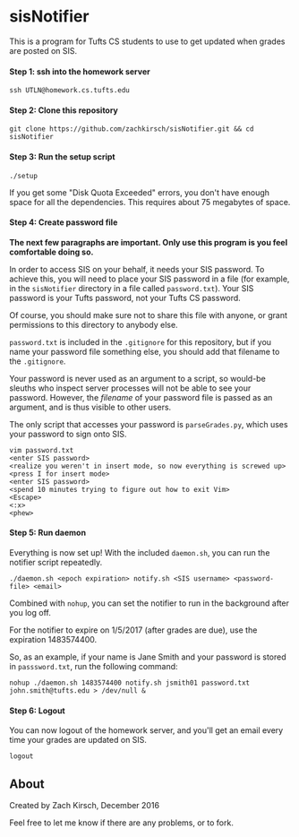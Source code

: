 # sisNotifier

This is a program for Tufts CS students to use to get updated when grades are
posted on SIS.

#### Step 1: ssh into the homework server

    ssh UTLN@homework.cs.tufts.edu

#### Step 2: Clone this repository

    git clone https://github.com/zachkirsch/sisNotifier.git && cd sisNotifier

#### Step 3: Run the setup script

    ./setup

If you get some "Disk Quota Exceeded" errors, you don't have enough space for
all the dependencies. This requires about 75 megabytes of space.

#### Step 4: Create password file

__The next few paragraphs are important. Only use this program is you feel
comfortable doing so.__

In order to access SIS on your behalf, it needs your SIS password. To achieve
this, you will need to place your SIS password in a file (for example, in the
`sisNotifier` directory in a file called `password.txt`). Your SIS password is
your Tufts password, not your Tufts CS password.

Of course, you should make sure not to share this file with anyone, or grant
permissions to this directory to anybody else.

`password.txt` is included in the `.gitignore` for this repository, but if you
name your password file something else, you should add that filename to the
`.gitignore`.

Your password is never used as an argument to a script, so would-be sleuths who
inspect server processes will not be able to see your password. However, the
_filename_ of your password file is passed as an argument, and is thus visible
to other users.

The only script that accesses your password is `parseGrades.py`, which uses
your password to sign onto SIS.

    vim password.txt
    <enter SIS password>
    <realize you weren't in insert mode, so now everything is screwed up>
    <press I for insert mode>
    <enter SIS password>
    <spend 10 minutes trying to figure out how to exit Vim>
    <Escape>
    <:x>
    <phew>

#### Step 5: Run daemon

Everything is now set up! With the included `daemon.sh`, you can run the
notifier script repeatedly.

    ./daemon.sh <epoch expiration> notify.sh <SIS username> <password-file> <email>

Combined with `nohup`, you can set the notifier to run in the background after
you log off.

For the notifier to expire on 1/5/2017 (after grades are due), use the
expiration 1483574400.

So, as an example, if your name is Jane Smith and your password is stored in
`passsword.txt`, run the following command:

    nohup ./daemon.sh 1483574400 notify.sh jsmith01 password.txt john.smith@tufts.edu > /dev/null &

#### Step 6: Logout

You can now logout of the homework server, and you'll get an email every time
your grades are updated on SIS.

    logout


## About

Created by Zach Kirsch, December 2016

Feel free to let me know if there are any problems, or to fork.

